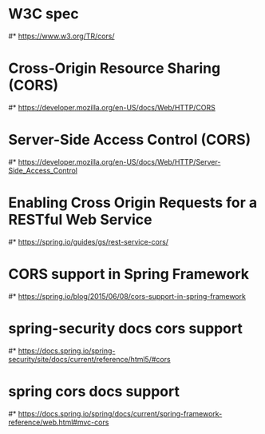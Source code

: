 # W3C spec
#* https://www.w3.org/TR/cors/
# Cross-Origin Resource Sharing (CORS)
#* https://developer.mozilla.org/en-US/docs/Web/HTTP/CORS
# Server-Side Access Control (CORS)
#* https://developer.mozilla.org/en-US/docs/Web/HTTP/Server-Side_Access_Control
# Enabling Cross Origin Requests for a RESTful Web Service
#* https://spring.io/guides/gs/rest-service-cors/
# CORS support in Spring Framework
#* https://spring.io/blog/2015/06/08/cors-support-in-spring-framework
# spring-security docs cors support
#* https://docs.spring.io/spring-security/site/docs/current/reference/html5/#cors
# spring cors docs support
#* https://docs.spring.io/spring/docs/current/spring-framework-reference/web.html#mvc-cors

